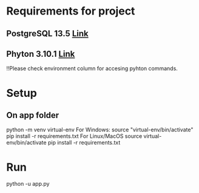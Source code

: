 # Requirements for project
## PostgreSQL 13.5 [Link](https://www.enterprisedb.com/downloads/postgres-postgresql-downloads)
## Phyton 3.10.1 [Link](https://www.python.org/ftp/python/3.10.1/python-3.10.1-amd64.exe)
!!Please check environment column for accesing pyhton commands.


# Setup 
## On app folder 
python -m venv virtual-env
For Windows:
source "virtual-env/bin/activate"
pip install -r requirements.txt
For Linux/MacOS
source virtual-env/bin/activate
pip install -r requirements.txt

# Run
python -u app.py